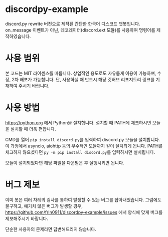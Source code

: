 # discordpy-example
discord.py rewrite 버전으로 제작된 간단한 한국어 디스코드 챗봇입니다.
on_message 이벤트가 아닌, 데코레이터(discord.ext 모듈)를 사용하여 명령어를 제작하였습니다.


# 사용 범위
본 코드는 MIT 라이센스를 따릅니다.
상업적인 용도로도 자유롭게 이용이 가능하며, 수정, 2차 배포가 가능합니다.
단, 사용하실 때 반드시 해당 깃허브 리포지토리 링크를 기재하여 주시기 바랍니다.


# 사용 방법
https://python.org 에서 Python을 설치합니다.
설치할 때 PATH에 체크하시면 모듈을 설치할 때 더욱 편합니다.

CMD를 열어 `pip install discord.py`를 입력하여 discord.py 모듈을 설치합니다.
이 과정에서 asyncio, aiohttp 등의 부수적인 모듈까지 같이 설치되게 됩니다.
PATH를 체크하지 않으셨다면 `py -m pip install discord.py`를 입력하시면 설치됩니다.

모듈이 설치되었다면 해당 파일을 다운받은 후 실행시키면 됩니다.


# 버그 제보
이미 봇은 여러 차례의 검사를 통하여 발생할 수 있는 버그를 잡아내었습니다.
그럼에도 불구하고, 예기치 않은 버그가 발생할 경우, 
https://github.com/frin0911/discordpy-example/issues 에서 양식에 맞게 버그를 제보해주시기 바랍니다.

단순한 사용자의 문제라면 답변해드리지 않습니다.
